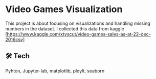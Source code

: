 # Video Games Visualization 

This project is about focusing on visualizations and handling missing numbers in the dataset. I collected this data from kaggle [https://www.kaggle.com/xtyscut/video-games-sales-as-at-22-dec-2016csv]

## 🛠 Tech
Pyhton, Jupyter-lab, matplotlib, ploylt, seaborn

